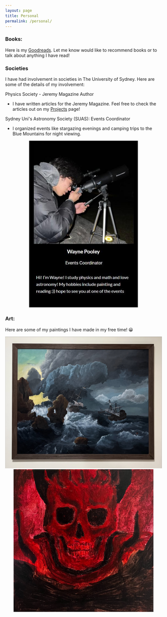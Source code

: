 ```yaml
---
layout: page
title: Personal
permalink: /personal/
---
```


### Books:

Here is my [Goodreads](https://www.goodreads.com/user/show/109554090-wayne). Let me know would like to recommend books or to talk about anything I have read!



### Societies

I have had involvement in societies in The University of Sydney. Here are some of the details of my involvement:


Physics Society - Jeremy Magazine Author
- I have written articles for the Jeremy Magazine. Feel free to check the articles out on my <a href="https://wapo6604.github.io/research/"> Projects</a>  page!


Sydney Uni's Astronomy Society (SUAS): Events Coordinator 
 - I organized events like stargazing evenings and camping trips to the Blue Mountains for night viewing.


<div style="text-align:center">
  <img src="../pictures/suas.jpeg" alt="suas-profile" title="SUAS Profile from 2023-2024" style="width:350px; height:auto;">
</div>


### Art:

Here are some of my paintings I have made in my free time! 😀

<div style="text-align:center">
  <img src="../pictures/ships.jpeg" alt="ships" title="My recreation of 'Ships in Distress off a Rocky Coast'" style="width:560px; height:auto;">
</div>



<div style="text-align:center">
  <img src="../pictures/berserk.jpeg" alt="skull" title="Skull Knight" style="width:450px; height:auto;">
</div>